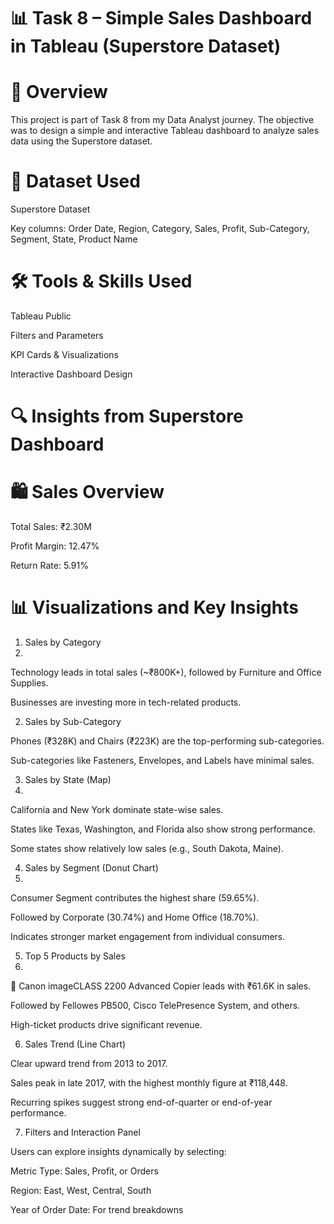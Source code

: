 # 📊 Task 8 – Simple Sales Dashboard in Tableau (Superstore Dataset)

# 👋 Overview

This project is part of Task 8 from my Data Analyst journey. The objective was to design a simple and interactive Tableau dashboard to analyze sales data using the Superstore dataset.

# 📁 Dataset Used

Superstore Dataset

Key columns: Order Date, Region, Category, Sales, Profit, Sub-Category, Segment, State, Product Name

# 🛠 Tools & Skills Used

Tableau Public

Filters and Parameters

KPI Cards & Visualizations

Interactive Dashboard Design

# 🔍 Insights from Superstore Dashboard

# 🛍️ Sales Overview

Total Sales: ₹2.30M

Profit Margin: 12.47%

Return Rate: 5.91%

# 📊 Visualizations and Key Insights 

1. Sales by Category
2. 
Technology leads in total sales (~₹800K+), followed by Furniture and Office Supplies.

Businesses are investing more in tech-related products.

2. Sales by Sub-Category
   
Phones (₹328K) and Chairs (₹223K) are the top-performing sub-categories.

Sub-categories like Fasteners, Envelopes, and Labels have minimal sales.

3. Sales by State (Map)
4. 
California and New York dominate state-wise sales.

States like Texas, Washington, and Florida also show strong performance.

Some states show relatively low sales (e.g., South Dakota, Maine).

4. Sales by Segment (Donut Chart)
5. 
Consumer Segment contributes the highest share (59.65%).

Followed by Corporate (30.74%) and Home Office (18.70%).

Indicates stronger market engagement from individual consumers.

5. Top 5 Products by Sales
6. 
📌 Canon imageCLASS 2200 Advanced Copier leads with ₹61.6K in sales.

Followed by Fellowes PB500, Cisco TelePresence System, and others.

High-ticket products drive significant revenue.

6. Sales Trend (Line Chart)
   
Clear upward trend from 2013 to 2017.

Sales peak in late 2017, with the highest monthly figure at ₹118,448.

Recurring spikes suggest strong end-of-quarter or end-of-year performance.

7. Filters and Interaction Panel

Users can explore insights dynamically by selecting:

Metric Type: Sales, Profit, or Orders

Region: East, West, Central, South

Year of Order Date: For trend breakdowns
